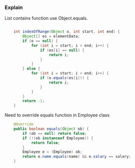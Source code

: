 ### Explain

List contains function use Object.equals.

```java

    int indexOfRange(Object o, int start, int end) {
        Object[] es = elementData;
        if (o == null) {
            for (int i = start; i < end; i++) {
                if (es[i] == null) {
                    return i;
                }
            }
        } else {
            for (int i = start; i < end; i++) {
                if (o.equals(es[i])) {
                    return i;
                }
            }
        }
        return -1;
    }
```    

Need to override equals function in Employee class

```java
    @Override
    public boolean equals(Object ob) {
        if (ob == null) return false;
        if (!(ob instanceof Employee)) {
            return false;
        }
        Employee e = (Employee) ob;
        return e.name.equals(name) && e.salary == salary;
    }
```
